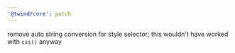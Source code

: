```yaml
---
'@twind/core': patch
---
```


remove auto string conversion for style selector; this wouldn't have worked with `css()` anyway
